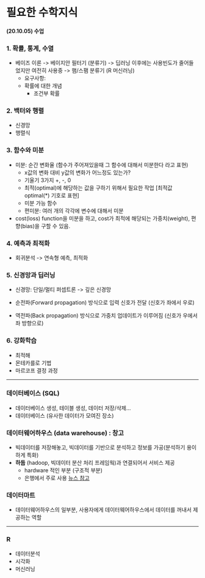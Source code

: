 # 필요한 수학지식 

#### (20.10.05) 수업

### 1. 확률, 통계, 수열

- 베이즈 이론 -> 베이지안 필터기 (분류기) -> 딥러닝 이후에는 사용빈도가 줄어들었지만 여전히 사용중 -> 햄/스팸 분류기 (R 머신러닝)
  - 요구사항:
  - 확률에 대한 개념
    - 조건부 확률

### 2. 백터와 행렬

- 신경망
- 행렬식

### 3. 함수와 미분

- 미분: 순간 변화율 (함수가 주어져있을때 그 함수에 대해서 미분한다 라고 표현) 
  - x값의 변화 대비 y값의 변화가 어느정도 있는가? 
  - 기울기 3가지 +, -, 0 
  - 최적(optimal)에 해당하는 값을 구하기 위해서 필요한 작업 [최적값 optimal(*) 기호로 표현]
  - 미분 가능 함수
  - 편미분: 여러 개의 각각에 변수에 대해서 미분
- cost(loss) function을 미분을 하고, cost가 최적에 해당되는 가중치(weight), 편향(bias)을 구할 수 있음.

### 4. 예측과 최적화

- 회귀분석 -> 연속형 예측, 최적화

### 5. 신경망과 딥러닝

- 신경망: 단일/멀티 퍼셉트론 -> 깊은 신경망

- 순전파(Forward propagation) 방식으로 입력 신호가 전달 (신호가 좌에서 우로)
- 역전파(Back propagation) 방식으로 가중치 업데이트가 이루어짐 (신호가 우에서 좌 방향으로)

### 6. 강화학습

- 최적해
- 몬테카를로 기법
- 마르코프 결정 과정



------

### 데이터베이스 (SQL)

- 데이터베이스 생성, 테이블 생성, 데이터 저장/삭제...
- 데이터베이스 (유사한 데이터가 모여진 장소)

### 데이터웨어하우스 (data warehouse) : 창고

- 빅데이터를 저장해놓고, 빅데이터를 기반으로 분석하고 정보를 가공(분석하기 용이하게 특화)
- **하둡** (hadoop, 빅데이터 분산 처리 프레임웍)과 연결되어서 서비스 제공
  - hardware 적인 부분 (구조적 부분)
  - 은행에서 주로 사용 [뉴스 참고](https://blog.naver.com/popcornmedia/221888675395)

### 데이터마트

- 데이터웨어하우스의 일부분, 사용자에게 데이터웨어하우스에서 데이터를 꺼내서 제공하는 역할

------

### R

- 데이터분석
- 시각화
- 머신러닝